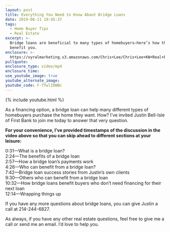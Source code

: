 ```yaml
---
layout: post
title: Everything You Need to Know About Bridge Loans
date: 2019-06-11 19:45:37
tags:
  - Home Buyer Tips
  - Real Estate
excerpt: >-
  Bridge loans are beneficial to many types of homebuyers—here’s how they can
  benefit you.
enclosure: >-
  https://vyralmarketing.s3.amazonaws.com/Chris+Lee/Chris+Lee+KW+Real+Estate-+Everything+You+Need+to+Know+About+Bridge+Loans.mp4
pullquote:
enclosure_type: video/mp4
enclosure_time:
use_youtube_image: true
youtube_alternate_image:
youtube_code: F-TYwlIOWBc
---
```


{% include youtube.html %}

As a financing option, a bridge loan can help many different types of homebuyers purchase the home they want. How? I’ve invited Justin Bell-Isle of First Bank to join me today to answer that very question.

**For your convenience, I’ve provided timestamps of the discussion in the video above so that you can skip ahead to different sections at your leisure:&nbsp;**

0:31—What is a bridge loan?<br>2:24—The benefits of a bridge loan<br>2:57—How a bridge loan’s payments work<br>4:26—Who can benefit from a bridge loan?<br>7:42—Bridge loan success stories from Justin’s own clients&nbsp;<br>9:30—Others who can benefit from a bridge loan&nbsp;<br>10:32—How bridge loans benefit buyers who don’t need financing for their next loan<br>12:14—Wrapping things up

If you have any more questions about bridge loans, you can give Justin a call at 214-244-6827.&nbsp;

As always, if you have any other real estate questions, feel free to give me a call or send me an email. I’d love to help you.&nbsp;